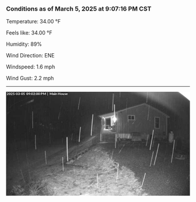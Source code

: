 ### Conditions as of March 5, 2025 at 9:07:16 PM CST 

Temperature: 34.00 &deg;F

Feels like: 34.00 &deg;F

Humidity: 89%

Wind Direction: ENE

Windspeed: 1.6 mph

Wind Gust: 2.2 mph

---

<img src="./images/latest.jpeg"/>

